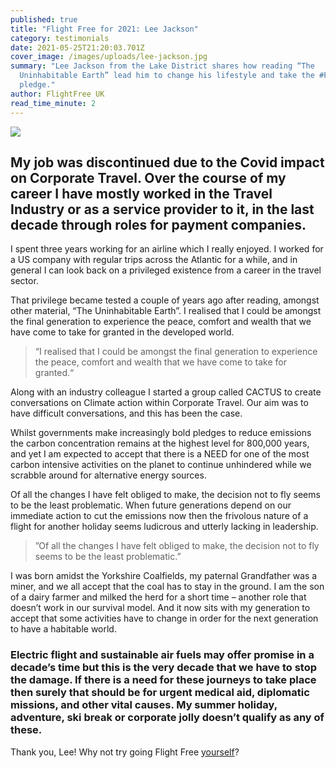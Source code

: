 ```yaml
---
published: true
title: "Flight Free for 2021: Lee Jackson"
category: testimonials
date: 2021-05-25T21:20:03.701Z
cover_image: /images/uploads/lee-jackson.jpg
summary: "Lee Jackson from the Lake District shares how reading “The
  Uninhabitable Earth” lead him to change his lifestyle and take the #FlightFree
  pledge."
author: FlightFree UK
read_time_minute: 2
---
```

![](/images/uploads/lee-jackson-quote.jpg)

## My job was discontinued due to the Covid impact on Corporate Travel. Over the course of my career I have mostly worked in the Travel Industry or as a service provider to it, in the last decade through roles for payment companies.

I spent three years working for an airline which I really enjoyed. I worked for a US company with regular trips across the Atlantic for a while, and in general I can look back on a privileged existence from a career in the travel sector.

That privilege became tested a couple of years ago after reading, amongst other material, “The Uninhabitable Earth”. I realised that I could be amongst the final generation to experience the peace, comfort and wealth that we have come to take for granted in the developed world. 

> “I realised that I could be amongst the final generation to experience the peace, comfort and wealth that we have come to take for granted.“

Along with an industry colleague I started a group called CACTUS to create conversations on Climate action within Corporate Travel. Our aim was to have difficult conversations, and this has been the case.

Whilst governments make increasingly bold pledges to reduce emissions the carbon concentration remains at the highest level for 800,000 years, and yet I am expected to accept that there is a NEED for one of the most carbon intensive activities on the planet to continue unhindered while we scrabble around for alternative energy sources.

Of all the changes I have felt obliged to make, the decision not to fly seems to be the least problematic. When future generations depend on our immediate action to cut the emissions now then the frivolous nature of a flight for another holiday seems ludicrous and utterly lacking in leadership.

> ”Of all the changes I have felt obliged to make, the decision not to fly seems to be the least problematic.”

I was born amidst the Yorkshire Coalfields, my paternal Grandfather was a miner, and we all accept that the coal has to stay in the ground. I am the son of a dairy farmer and milked the herd for a short time – another role that doesn’t work in our survival model. And it now sits with my generation to accept that some activities have to change in order for the next generation to have a habitable world.

### Electric flight and sustainable air fuels may offer promise in a decade’s time but this is the very decade that we have to stop the damage. If there is a need for these journeys to take place then surely that should be for urgent medical aid, diplomatic missions, and other vital causes. My summer holiday, adventure, ski break or corporate jolly doesn’t qualify as any of these.

Thank you, Lee! Why not try going Flight Free [yourself](/take_action/)?